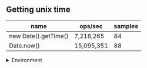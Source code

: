 ## Getting unix time

|name|ops/sec|samples|
|-|-|-|
|new Date().getTime()|7,218,265|84|
|Date.now()|15,095,351|88|


<details>
<summary>Environment</summary>

* __Machine:__ linux x64 | 2 vCPUs | 6.8GB Mem
* __Run:__ Tue Oct 24 2023 18:01:34 GMT+0000 (Coordinated Universal Time)
</details>

<!--
{"environment":{"platform":"linux","arch":"x64","cpus":2,"totalMemory":6.7597503662109375},"benchmarks":[{"name":"new Date().getTime()","opsSec":7218265.298132099,"samples":5},{"name":"Date.now()","opsSec":15095350.513327595,"samples":4}]}-->
